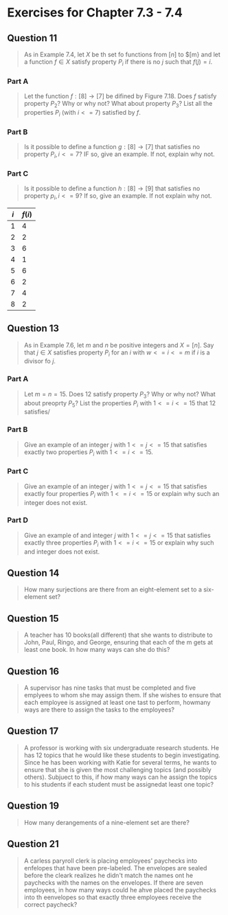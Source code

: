 # Exercises for Chapter 7.3 - 7.4

## Question 11

> As in Example 7.4, let $X$ be th set fo functions from $[n]$ to $[m} and let a function $f \in X$ satisfy property $P_i$ if there is no $j$ such that $f(j) = i$.

### Part A

> Let the function $f:[8] \rightarrow [7]$ be difined by Figure 7.18. Does $f$ satisfy property $P_2$? Why or why not? What about property $P_3$? List all the properties $P_i$ (with $i <= 7$) satisfied by $f$.

### Part B

> Is it possible to define a function $g:[8] \rightarrow [7]$ that satisfies no property $P_i, i <= 7$? IF so, give an example. If not, explain why not.

### Part C

> Is it possible to define a function $h:[8] \rightarrow [9]$ that satisfies no property $p_i, i <= 9$? If so, give an example. If not explain why not.

|$i$|$f(i)$|
|---|---|
|$1$|$4$|
|$2$|$2$|
|$3$|$6$|
|$4$|$1$|
|$5$|$6$|
|$6$|$2$|
|$7$|$4$|
|$8$|$2$|

## Question 13

> As in Example 7.6, let $m$ and $n$ be positive integers and $X = [n]$. Say that $j \in X$ satisfies property $P_i$ for an $i$ with $w <= i <= m$ if $i$ is a divisor fo $j$.

### Part A

> Let $m = n = 15$. Does $12$ satisfy property $P_3$? Why or why not? What about preoprty $P_5$? List the properties $P_i$ with $1 <= i <= 15$ that $12$ satisfies/

### Part B

> Give an example of an integer $j$ with $1 <= j <= 15$ that satisfies exactly two properties $P_i$ with $1 <= i <= 15$.

### Part C

> Give an example of an integer $j$ with $1 <= j <= 15$ that satisfies exactly four properties $P_i$ with $1 <= i <= 15$ or explain why such an integer does not exist.

### Part D

> Give an example of and integer $j$ with $1 <=  j <= 15$ that satisfies exactly three properties $P_i$ with $1 <= i <= 15$ or explain why such and integer does not exist.

## Question 14

> How many surjections are there from an eight-element set to a six-element set?

## Question 15

> A teacher has $10$ books(all different) that she wants to distribute to John, Paul, Ringo, and George, ensuring that each of the m gets at least one book. In how many ways can she do this?


## Question 16

> A supervisor has nine tasks that must be completed and five emplyees to whom she may assign them. If she wishes to ensure that each employee is assigned at least one tast to perform, howmany ways are there to assign the tasks to the employees?

## Question 17

> A professor is working with six undergraduate research students. He has $12$ topics that he would like these students to begin investigating. Since he has been working with Katie for several terms, he wants to ensure that she is given the most challenging topics (and possibly others). Subjuect to this, if how many ways can he assign the topics to his students if each student must be assignedat least one topic?

## Question 19

> How many derangements of a nine-element set are there?

## Question 21

> A carless paryroll clerk is placing employees' paychecks into enfelopes that have been pre-labeled. The envelopes are sealed before the cleark realizes he didn't match the names ont he paychecks with the names on the envelopes. If there are seven employees, in how many ways could he ahve placed the paychecks into th eenvelopes so that exactly three employees receive the correct paycheck?


